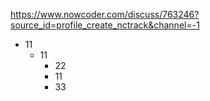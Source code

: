 https://www.nowcoder.com/discuss/763246?source_id=profile_create_nctrack&channel=-1


* 11
	* 11
		* 22
		* 11
		* 33